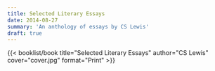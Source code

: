 ```yaml
---
title: Selected Literary Essays
date: 2014-08-27
summary: 'An anthology of essays by CS Lewis'
draft: true
---
```


{{< booklist/book
title="Selected Literary Essays"
author="CS Lewis"
cover="cover.jpg"
format="Print" >}}
